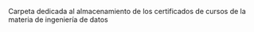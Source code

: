 Carpeta dedicada al almacenamiento de los certificados de cursos de la materia de ingeniería de datos 
